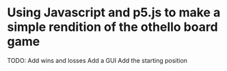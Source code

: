 # Using Javascript and p5.js to make a simple rendition of the othello board game

TODO:
Add wins and losses
Add a GUI
Add the starting position
